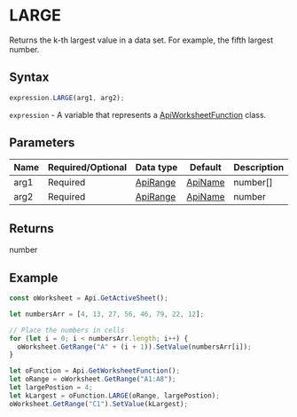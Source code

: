 # LARGE

Returns the k-th largest value in a data set. For example, the fifth largest number.

## Syntax

```javascript
expression.LARGE(arg1, arg2);
```

`expression` - A variable that represents a [ApiWorksheetFunction](../ApiWorksheetFunction.md) class.

## Parameters

| **Name** | **Required/Optional** | **Data type** | **Default** | **Description** |
| ------------- | ------------- | ------------- | ------------- | ------------- |
| arg1 | Required | [ApiRange](../../ApiRange/ApiRange.md) | [ApiName](../../ApiName/ApiName.md) | number[] |  | The array or range of data for which the k-th largest value will be determined. |
| arg2 | Required | [ApiRange](../../ApiRange/ApiRange.md) | [ApiName](../../ApiName/ApiName.md) | number |  | The position (from the largest) in the array or cell range of data to return. |

## Returns

number

## Example



```javascript
const oWorksheet = Api.GetActiveSheet();

let numbersArr = [4, 13, 27, 56, 46, 79, 22, 12];

// Place the numbers in cells
for (let i = 0; i < numbersArr.length; i++) {
  oWorksheet.GetRange("A" + (i + 1)).SetValue(numbersArr[i]);
}

let oFunction = Api.GetWorksheetFunction();
let oRange = oWorksheet.GetRange("A1:A8");
let largePostion = 4;
let kLargest = oFunction.LARGE(oRange, largePostion);
oWorksheet.GetRange("C1").SetValue(kLargest);

```
